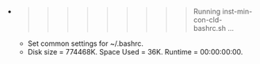 * >>>>>>>>> Running inst-min-con-cld-bashrc.sh ...
  * Set common settings for ~/.bashrc.
  * Disk size = 774468K. Space Used = 36K. Runtime = 00:00:00:00.
